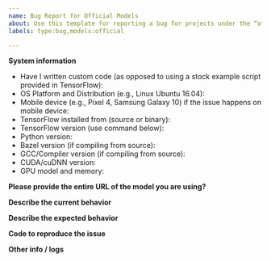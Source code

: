 ```yaml
---
name: Bug Report for Official Models
about: Use this template for reporting a bug for projects under the “official” folder
labels: type:bug,models:official

---
```

<!--
Please make sure that this is a bug. 

As per our GitHub Policy (https://github.com/tensorflow/models/blob/master/ISSUES.md), we only address code bugs, documentation issues, and feature requests on GitHub.

Please go to Stack Overflow (http://stackoverflow.com/questions/tagged/tensorflow) for help and support.
-->

**System information**
- Have I written custom code (as opposed to using a stock example script provided in TensorFlow):
- OS Platform and Distribution (e.g., Linux Ubuntu 16.04):
- Mobile device (e.g., Pixel 4, Samsung Galaxy 10) if the issue happens on mobile device:
- TensorFlow installed from (source or binary):
- TensorFlow version (use command below):
- Python version:
- Bazel version (if compiling from source):
- GCC/Compiler version (if compiling from source):
- CUDA/cuDNN version:
- GPU model and memory:

<!-- 
You can collect some of this information using our environment capture (https://github.com/tensorflow/tensorflow/tree/master/tools/tf_env_collect.sh)
You can also obtain the TensorFlow version with: 

1. TensorFlow 1.0
`python -c "import tensorflow as tf; print(tf.GIT_VERSION, tf.VERSION)"` 

2. TensorFlow 2.0
`python -c "import tensorflow as tf; print(tf.version.GIT_VERSION, tf.version.VERSION)"`
-->

**Please provide the entire URL of the model you are using?**
<!-- (e.g., https://github.com/tensorflow/models/tree/master/official/nlp/bert) -->

**Describe the current behavior**

**Describe the expected behavior**

**Code to reproduce the issue**
<!-- Provide a reproducible test case that is the bare minimum necessary to generate the problem. -->

**Other info / logs**
<!-- Include any logs or source code that would be helpful to diagnose the problem. If including tracebacks, please include the full traceback. Large logs and files should be attached. -->
